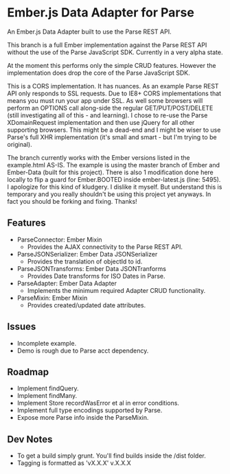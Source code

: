 Ember.js Data Adapter for Parse
===================

An Ember.js Data Adapter built to use the Parse REST API. 

This branch is a full Ember implementation against the Parse REST API without the use
of the Parse JavaScript SDK. Currently in a very alpha state. 

At the moment this performs only the simple CRUD features. However the implementation 
does drop the core of the Parse JavaScript SDK.

This is a CORS implementation. It has nuances. As an example Parse REST API only responds
to SSL requests. Due to IE8+ CORS implementations that means you must run your app under SSL. As well
some browsers will perform an OPTIONS call along-side the regular GET/PUT/POST/DELETE 
(still investigating all of this - and learning). I chose to re-use the Parse XDomainRequest implementation
and then use jQuery for all other supporting browsers. This might be a dead-end and I might
be wiser to use Parse's full XHR implementation (it's small and smart - but I'm trying to be original).

The branch currently works with the Ember versions listed in the example.html AS-IS. 
The example is using the master branch of Ember and Ember-Data (built for this project). 
There is also 1 modification done here locally to flip a guard for Ember.BOOTED inside 
ember-latest.js (line: 5495). I apologize for this kind of kludgery. I dislike it myself. 
But understand this is temporary and you really shouldn't be using this project yet anyways. 
In fact you should be forking and fixing. Thanks!

Features
--------

* ParseConnector: Ember Mixin
  * Provides the AJAX connectivity to the Parse REST API.
* ParseJSONSerializer: Ember Data JSONSerializer
  * Provides the translation of objectId to id.
* ParseJSONTransforms: Ember Data JSONTranforms
  * Provides Date transforms for ISO Dates in Parse.
* ParseAdapter: Ember Data Adapter
  * Implements the minimum required Adapter CRUD functionality.
* ParseMixin: Ember Mixin
  * Provides created/updated date attributes.

Issues
------

* Incomplete example.
* Demo is rough due to Parse acct dependency.

Roadmap
-------

* Implement findQuery.
* Implement findMany.
* Implement Store recordWasError et al in error conditions.
* Implement full type encodings supported by Parse.
* Expose more Parse info inside the ParseMixin.

Dev Notes
---------
* To get a build simply grunt. You'll find builds inside the /dist folder.
* Tagging is formatted as 'vX.X.X' v.X.X.X
